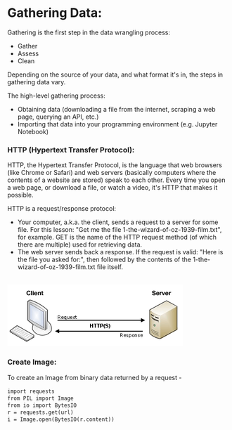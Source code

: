 
# Gathering Data:

Gathering is the first step in the data wrangling process:

- Gather
- Assess
- Clean

Depending on the source of your data, and what format it's in, the steps in gathering data vary.

The high-level gathering process:
- Obtaining data (downloading a file from the internet, scraping a web page, querying an API, etc.)
- Importing that data into your programming environment (e.g. Jupyter Notebook)
### HTTP (Hypertext Transfer Protocol):

HTTP, the Hypertext Transfer Protocol, is the language that web browsers (like Chrome or Safari) and web servers (basically computers where the contents of a website are stored) speak to each other. Every time you open a web page, or download a file, or watch a video, it's HTTP that makes it possible.

HTTP is a request/response protocol:

- Your computer, a.k.a. the client, sends a request to a server for some file. For this lesson: "Get me the file 1-the-wizard-of-oz-1939-film.txt", for example. GET is the name of the HTTP request method (of which there are multiple) used for retrieving data.
- The web server sends back a response. If the request is valid: "Here is the file you asked for:", then followed by the contents of the 1-the-wizard-of-oz-1939-film.txt file itself.

</br>

<img src="../Images/client-server.png" />


### Create Image:
To create an Image from binary data returned by a request -

```
import requests
from PIL import Image
from io import BytesIO
r = requests.get(url)
i = Image.open(BytesIO(r.content))
```
